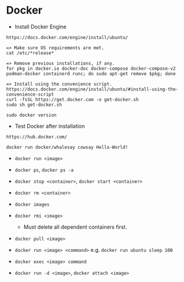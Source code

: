 # Docker
- Install Docker Engine
```
https://docs.docker.com/engine/install/ubuntu/

=> Make sure OS requirements are met.
cat /etc/*release*

=> Remove previous installations, if any.
for pkg in docker.io docker-doc docker-compose docker-compose-v2 podman-docker containerd runc; do sudo apt-get remove $pkg; done

=> Install using the convenience script.
https://docs.docker.com/engine/install/ubuntu/#install-using-the-convenience-script
curl -fsSL https://get.docker.com -o get-docker.sh
sudo sh get-docker.sh

sudo docker version
```

- Test Docker after installation
```
https://hub.docker.com/

docker run docker/whalesay cowsay Hello-World!
```

- `docker run <image>`

- `docker ps`, `docker ps -a`

- `docker stop <container>`, `docker start <container>`

- `docker rm <container>`

- `docker images`

- `docker rmi <image>`
  - Must delete all dependent containers first.

- `docker pull <image>`

- `docker run <image> <command>` e.g. `docker run ubuntu sleep 100`

- `docker exec <image> command`

- `docker run -d <image>`, `docker attach <image>`

